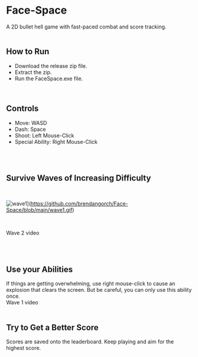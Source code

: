 # Face-Space
A 2D bullet hell game with fast-paced combat and score tracking.
<br />
<br />

## How to Run
- Download the release zip file.
- Extract the zip.
- Run the FaceSpace.exe file.
<br />

## Controls
- Move: WASD
- Dash: Space
- Shoot: Left Mouse-Click
- Special Ability: Right Mouse-Click
<br />
<br />

## Survive Waves of Increasing Difficulty
<br />

![wave1](https://github.com/user-attachments/assets/bb518c38-ac1b-46e7-b0f4-f3cca8a2072c)](https://github.com/brendangorch/Face-Space/blob/main/wave1.gif)

<br />

Wave 2 video

<br />
<br />

## Use your Abilities
If things are getting overwhelming, use right mouse-click to cause an explosion that clears the screen. But be careful, you can only use this ability once.
<br />
Wave 1 video
<br />
<br />

## Try to Get a Better Score
Scores are saved onto the leaderboard. Keep playing and aim for the highest score.
